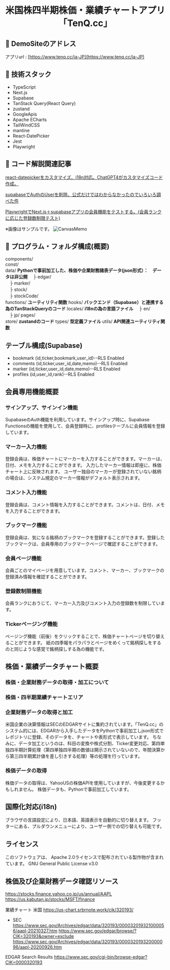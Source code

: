 
<h1 align="center">
  米国株四半期株価・業績チャートアプリ「TenQ.cc」
</h1>

## 💫 DemoSiteのアドレス

アプリurl : [https://www.tenq.cc/ja-JP](https://www.tenq.cc/ja-JP)


## 💫 技術スタック
- TypeScript
- Next.js
- Supabase
- TanStack Query(React Query)
- zustand
- GoogleApis
- Apache ECharts
- TailWindCSS
- mantine
- React-DatePicker
- Jest
- Playwright

## 💫 コード解説関連記事
[react-datepickerをカスタマイズ、i18n対応。ChatGPT4がカスタマイズコード作成。](https://zenn.dev/satoshi_tech/articles/20230446-react-datepicker-i18n-customize)

[supabaseでAuthのUserを削除、公式だけではわからなかったのでいろいろ調べた件](https://zenn.dev/satoshi_tech/articles/20220714-supabase-deleteuser)

[PlaywrightでNext.js＋supabaseアプリの会員機能をテストする。(会員ランクに応じた登録数制限テスト)](https://zenn.dev/satoshi_tech/articles/20220717-playwright-test-next-supabase)



※画像はサンプルです。
![CanvasMemo](https://user-images.githubusercontent.com/45728258/103496022-0a44e600-4e80-11eb-8994-e77638d1ffcf.jpg)


## 🧐 プログラム・フォルダ構成(概要)

components/  
const/  
data/               **Pythonで事前加工した、株価や企業財務諸表データ(json形式）：　データは非公開**
　├ edgar/  
　├ marker/  
　├ stock/  
　├ stockCode/  
functions/          **ユーティリティ関数**
hooks/              **バックエンド（Supabase）と連携する為のTanStackQueryのコード**
locales/            **i18nの為の言語ファイル**
　├ en/  
　├ jp/ 
pages/  
store/              **zustandのコード**
types/              **型定義ファイル**
utils/              **API関連ユーティリティ関数**

## テーブル構成(Supabase)
- bookmark (id,ticker,bookmark,user_id)--RLS Enabled  
- comments (id,ticker,user_id,date,memo)--RLS Enabled  
- marker  (id,ticker,user_id,date,memo)--RLS Enabled  
- profiles (id,user_id,rank)--RLS Enabled  


## 会員専用機能概要

### サインアップ、サインイン機能
SupabaseのAuth機能を利用しています。サインアップ時に、Supabase Functionsの機能を使用して、会員登録時に、profilesテーブルに会員情報を登録しています。

### マーカー入力機能
登録会員は、株価チャートにマーカーを入力することができます。マーカーは、日付、メモを入力することができます。
入力したマーカー情報は即座に、株価チャート上に反映されます。
ユーザー独自のマーカーが登録されていない銘柄の場合は、システム規定のマーカー情報がデフォルト表示されます。

### コメント入力機能
登録会員は、コメント情報を入力することができます。コメントは、日付、メモを入力することができます。

### ブックマーク機能
登録会員は、気になる銘柄のブックマークを登録することができます。登録したブックマークは、会員専用のブックマークページで確認することができます。

### 会員ページ機能
会員ごとのマイページを用意しています。コメント、マーカー、ブックマークの登録済み情報を確認することができます。

### 登録数制限機能
会員ランクにおうじて、マーカー入力及びコメント入力の登録数を制限しています。


### Tickerページング機能
ページング機能（前後）をクリックすることで、株価チャートページを切り替えることができます。
紙の四季報をパラパラとページをめくって銘柄探しをするのと同じような感覚で銘柄探しする為の機能です。


## 株価・業績データチャート概要

### 株価・企業財務データの取得・加工について



### 株価・四半期業績チャートエリア

### 企業財務データの取得と加工

米国企業の決算情報はSECのEDGARサイトに集約されています。「TenQ.cc」のシステム的には、EDGARから入手したデータをPythonで事前加工しjson形式でレポジトリに登録、そのデータを、チャートや表形式で表示しています。
ちなみに、データ加工というのは、科目の変換や株式分割、Ticker変更対応、第四単独四半期計算処理（第四単独四半期の数値は開示されていないので、年間決算から第三四半期累計値を差し引きする処理）等の処理を行っています。

### 株価データの取得
株価データの取得は、YahooUSの株価APIを使用していますが、今後変更するかもしれません。
株価データも、Pythonで事前加工しています。


## 国際化対応(i18n)

ブラウザの言語設定により、日本語、英語表示を自動的に切り替えます。
フッターにある、プルダウンメニューにより、ユーザー側での切り替えも可能です。

## ライセンス
このソフトウェアは、 Apache 2.0ライセンスで配布されている製作物が含まれています。
GNU General Public License v3.0


## 株価及び企業財務データ確認リソース

https://stocks.finance.yahoo.co.jp/us/annual/AAPL
https://us.kabutan.jp/stocks/MSFT/finance

業績チャート 米国
https://us-chart.srbrnote.work/cik/320193/

- SEC
https://www.sec.gov/Archives/edgar/data/320193/000032019321000056/aapl-20210327.htm
https://www.sec.gov/edgar/browse/?CIK=320193&owner=exclude
https://www.sec.gov/Archives/edgar/data/320193/000032019320000096/aapl-20200926.htm

EDGAR Search Results
https://www.sec.gov/cgi-bin/browse-edgar?CIK=0000320193